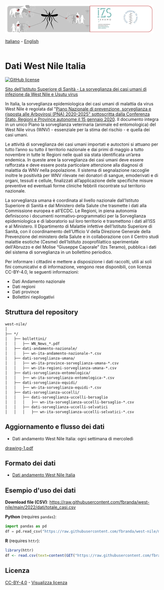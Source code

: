 <img src="https://github.com/fbranda/west-nile/blob/main/assets/img/logo-wn.png" alt="WNV" data-canonical-src="https://github.com/fbranda/west-nile/blob/main/assets/img/logo-wn.png"/>

[Italiano](README.md) - [English](README_EN.md)<br><br>

# Dati West Nile Italia

[![GitHub license](https://img.shields.io/badge/License-Creative%20Commons%20Attribution%204.0%20International-blue)](https://github.com/fbranda/west-nile/blob/main/LICENSE.md)

[Sito dell'Istituto Superiore di Sanità - La sorveglianza dei casi umani di infezione da West Nile e Usutu virus
](https://www.epicentro.iss.it/westnile/bollettino)


In Italia, la sorveglianza epidemiologica dei casi umani di malattia da virus West Nile è regolata dal "[Piano Nazionale di prevenzione, sorveglianza e risposta alle Arbovirosi (PNA) 2020-2025" sottoscritta dalla Conferenza Stato, Regioni e Province autonome il 15 gennaio 2020](https://www.statoregioni.it/media/2371/p-1-csr-rep-n-1-15gen2020.pdf). Il documento integra in un unico Piano la sorveglianza veterinaria (animale ed entomologica) del West Nile virus (WNV) - essenziale per la stima del rischio - e quella dei casi umani. 

Le attività di sorveglianza dei casi umani importati e autoctoni si attuano per tutto l’anno su tutto il territorio nazionale e dai primi di maggio a tutto novembre in tutte le Regioni nelle quali sia stata identificata un’area endemica. In queste aree la sorveglianza dei casi umani deve essere rafforzata e deve essere posta particolare attenzione alla diagnosi di malattia da WNV nella popolazione. Il sistema di segnalazione raccoglie inoltre le positività per WNV rilevate nei donatori di sangue, emoderivati e di organi, tessuti e cellule, finalizzati all’applicazione delle specifiche misure preventive ed eventuali forme cliniche febbrili riscontrate sul territorio nazionale.

La sorveglianza umana è coordinata al livello nazionale dall’Istituto Superiore di Sanità e dal Ministero della Salute che trasmette i dati alla Commissione europea e all’ECDC. Le Regioni, in piena autonomia definiscono i documenti normativo-programmatici per la Sorveglianza epidemiologica e di laboratorio sul loro territorio e trasmettono i dati all’ISS e al Ministero. Il Dipartimento di Malattie infettive dell’Istituto Superiore di Sanità, con il coordinamento dell’Ufficio V della Direzione Generale della Prevenzione del ministero della Salute e in collaborazione con il Centro studi malattie esotiche (Cesme) dell’Istituto zooprofilattico sperimentale dell'Abruzzo e del Molise “Giuseppe Caporale” (Izs Teramo), pubblica i dati del sistema di sorveglianza in un bollettino periodico.

Per informare i cittadini e mettere a disposizione i dati raccolti, utili ai soli fini comunicativi e di informazione, vengono rese disponibili, con licenza CC-BY-4.0, le seguenti informazioni:

- Dati Andamento nazionale
- Dati regioni
- Dati province
- Bollettini riepilogativi

## Struttura del repository
```
west-nile/
│
├── */
│   ├── bollettini/
│   │   ├── WN_News_*.pdf
│   ├── dati-andamento-nazionale/
│   │   ├── wn-ita-andamento-nazionale-*.csv
│   ├── dati-sorveglianza-umana/
│   │   ├── wn-ita-province-sorveglianza-umana-*.csv
│   │   ├── wn-ita-regioni-sorveglianza-umana-*.csv
│   ├── dati-sorveglianza-entomologica/
│   │   ├── wn-ita-sorveglianza-entomologica-*.csv
│   ├── dati-sorveglianza-equidi/
│   │   ├── wn-ita-sorveglianza-equidi-*.csv
│   ├── dati-sorveglianza-uccelli/
│   │   ├── dati-sorveglianza-uccelli-bersaglio
│   │   │   ├── wn-ita-sorveglianza-uccelli-bersaglio-*.csv
│   │   ├── dati-sorveglianza-uccelli-selvatici
│   │   │   ├── wn-ita-sorveglianza-uccelli-selvatici-*.csv
```

## Aggiornamento e flusso dei dati

- Dati andamento West Nile Italia: ogni settimana di mercoledì

[drawing-1.pdf](https://github.com/fbranda/west-nile/files/10157709/drawing-1.pdf)


## Formato dei dati

- [Dati andamento West Nile Italia](dati-andamento-wnv-italia.md)<br>

## Esempio d'uso dei dati

**Download file (CSV)**: https://raw.githubusercontent.com/fbranda/west-nile/main/2022/dati/totale_casi.csv

**Python** (requires `pandas`):
```python
import pandas as pd
df = pd.read_csv("https://raw.githubusercontent.com/fbranda/west-nile/main/2022/dati/totale_casi.csv")
```

**R** (requires `httr`):
```r
library(httr)
df <- read.csv(text=content(GET("https://raw.githubusercontent.com/fbranda/west-nile/main/2022/dati/totale_casi.csv")))
```

## Licenza

[CC-BY-4.0](https://creativecommons.org/licenses/by/4.0/deed.it) - [Visualizza licenza](https://github.com/fbranda/west-nile/blob/main/LICENSE.md)
